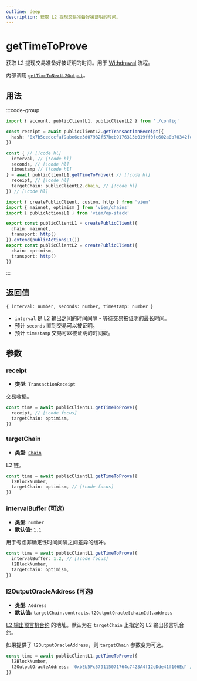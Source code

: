 ```yaml
---
outline: deep
description: 获取 L2 提现交易准备好被证明的时间。
---
```


# getTimeToProve

获取 L2 提现交易准备好被证明的时间。用于 [Withdrawal](/op-stack/guides/withdrawals) 流程。

内部调用 [`getTimeToNextL2Output`](/op-stack/actions/getTimeToNextL2Output)。

## 用法

:::code-group

```ts [example.ts]
import { account, publicClientL1, publicClientL2 } from './config'

const receipt = await publicClientL2.getTransactionReceipt({
  hash: '0x7b5cedccfaf9abe6ce3d07982f57bcb9176313b019ff0fc602a0b70342fe3147'
})

const { // [!code hl]
  interval, // [!code hl]
  seconds, // [!code hl]
  timestamp // [!code hl]
} = await publicClientL1.getTimeToProve({ // [!code hl]
  receipt, // [!code hl]
  targetChain: publicClientL2.chain, // [!code hl]
}) // [!code hl]
```

```ts [config.ts]
import { createPublicClient, custom, http } from 'viem'
import { mainnet, optimism } from 'viem/chains'
import { publicActionsL1 } from 'viem/op-stack'

export const publicClientL1 = createPublicClient({
  chain: mainnet,
  transport: http()
}).extend(publicActionsL1())
export const publicClientL2 = createPublicClient({
  chain: optimism,
  transport: http()
})
```

:::

## 返回值

`{ interval: number, seconds: number, timestamp: number }`

- `interval` 是 L2 输出之间的时间间隔 - 等待交易被证明的最长时间。
- 预计 `seconds` 直到交易可以被证明。
- 预计 `timestamp` 交易可以被证明的时间戳。

## 参数

### receipt

- **类型:** `TransactionReceipt`

交易收据。

```ts
const time = await publicClientL1.getTimeToProve({ 
  receipt, // [!code focus]
  targetChain: optimism, 
}) 
```

### targetChain

- **类型:** [`Chain`](/docs/glossary/types#chain)

L2 链。

```ts
const time = await publicClientL1.getTimeToProve({
  l2BlockNumber,
  targetChain: optimism, // [!code focus]
})
```

### intervalBuffer (可选)

- **类型:** `number`
- **默认值:** `1.1`

用于考虑非确定性时间间隔之间差异的缓冲。

```ts
const time = await publicClientL1.getTimeToProve({ 
  intervalBuffer: 1.2, // [!code focus]
  l2BlockNumber,
  targetChain: optimism, 
}) 
```

### l2OutputOracleAddress (可选)

- **类型:** `Address`
- **默认值:** `targetChain.contracts.l2OutputOracle[chainId].address`

[L2 输出预言机合约](https://github.com/ethereum-optimism/optimism/blob/develop/packages/contracts-bedrock/src/L1/L2OutputOracle.sol) 的地址。默认为在 `targetChain` 上指定的 L2 输出预言机合约。

如果提供了 `l2OutputOracleAddress`，则 `targetChain` 参数变为可选。

```ts
const time = await publicClientL1.getTimeToProve({
  l2BlockNumber,
  l2OutputOracleAddress: '0xbEb5Fc579115071764c7423A4f12eDde41f106Ed' // [!code focus]
})
```